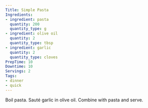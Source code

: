 ```yaml
---
Title: Simple Pasta
Ingredients:
- ingredient: pasta
  quantity: 200
  quantity_type: g
- ingredient: olive oil
  quantity: 2
  quantity_type: tbsp
- ingredient: garlic
  quantity: 2
  quantity_type: cloves
PrepTime: 10
Downtime: 10
Servings: 2
Tags:
- dinner
- quick
---
```

Boil pasta. Sauté garlic in olive oil. Combine with pasta and serve.

